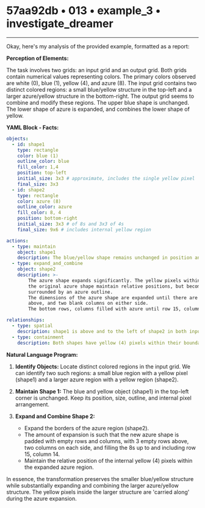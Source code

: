 # 57aa92db • 013 • example_3 • investigate_dreamer

---
Okay, here's my analysis of the provided example, formatted as a report:

**Perception of Elements:**

The task involves two grids: an input grid and an output grid. Both grids contain numerical values representing colors. The primary colors observed are white (0), blue (1), yellow (4), and azure (8). The input grid contains two distinct colored regions: a small blue/yellow structure in the top-left and a larger azure/yellow structure in the bottom-right. The output grid seems to combine and modify these regions. The upper blue shape is unchanged. The lower shape of azure is expanded, and combines the lower shape of yellow.

**YAML Block - Facts:**



```yaml
objects:
  - id: shape1
    type: rectangle
    color: blue (1)
    outline_color: blue
    fill_color: 1,4
    position: top-left
    initial_size: 3x3 # approximate, includes the single yellow pixel
    final_size: 3x3
  - id: shape2
    type: rectangle
    color: azure (8)
    outline_color: azure
    fill_color: 8, 4
    position: bottom-right
    initial_size: 3x3 # of 8s and 3x3 of 4s
    final_size: 9x6 # includes internal yellow region

actions:
  - type: maintain
    object: shape1
    description: The blue/yellow shape remains unchanged in position and size.
  - type: expand_and_combine
    object: shape2
    description: >-
        The azure shape expands significantly. The yellow pixels within
        the original azure shape maintain relative positions, but becomes
        surrounded by an azure outline.
        The dimensions of the azure shape are expanded until there are three blank rows
        above, and two blank columns on either side.
        The bottom rows, columns filled with azure until row 15, column 14, inclusively.

relationships:
  - type: spatial
    description: shape1 is above and to the left of shape2 in both input and output.
  - type: containment
    description: Both shapes have yellow (4) pixels within their boundaries.
```



**Natural Language Program:**

1.  **Identify Objects:** Locate distinct colored regions in the input grid. We can identify two such regions: a small blue region with a yellow pixel (shape1) and a larger azure region with a yellow region (shape2).

2.  **Maintain Shape 1:** The blue and yellow object (shape1) in the top-left corner is unchanged. Keep its position, size, outline, and internal pixel arrangement.

3.  **Expand and Combine Shape 2:**
    *   Expand the borders of the azure region (shape2).
    *   The amount of expansion is such that the new azure shape is padded with
    empty rows and columns, with 3 empty rows above, two columns on each side, and
    filling the 8s up to and including row 15, column 14.
    *   Maintain the relative position of the internal yellow (4) pixels within the expanded azure region.

In essence, the transformation preserves the smaller blue/yellow structure while substantially expanding and combining the larger azure/yellow structure. The yellow pixels inside the larger structure are 'carried along' during the azure expansion.


